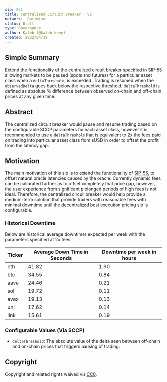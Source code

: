 ```yaml
---
sip: 231
title: Centralized Circuit Breaker - V2
network:  Optimism 
status: Draft
type: Governance
author: Kaleb (@kaleb-keny)
created: 2022/04/19
---
```


## Simple Summary

<!--"If you can't explain it simply, you don't understand it well enough." Simply describe the outcome the proposed changes intends to achieve. This should be non-technical and accessible to a casual community member.-->

Extend the functionality of the centralized circuit breaker specified in [SIP-55](https://sips.synthetix.io/sips/sip-55/) allowing markets to be paused (spots and futures) for a particular asset class when a `deltaThreshold`, is exceeded. Trading is resumed when the `observedDelta` goes back below the respective threshold. 
`deltaThreshold` is defined as absolute % difference between observed on-chain and off-chain prices at any given time.

## Abstract

<!--A short (~200 word) description of the proposed change, the abstract should clearly describe the proposed change. This is what *will* be done if the SIP is implemented, not *why* it should be done or *how* it will be done. If the SIP proposes deploying a new contract, write, "We propose to deploy a new contract that will do x".-->

The centralized circuit breaker would pause and resume trading based on the configurable SCCP parameters for each asset class, however it is recommended to use a `deltaThreshold` that is equivalent to 2x the fees paid on trading into particular asset class from sUSD in order to offset the profit from the latency gap.

## Motivation

<!--This is where you explain the reasoning behind how you propose to solve the problem. Why did you propose to implement the change in this way, what were the considerations and trade-offs? The rationale fleshes out what motivated the design and why particular design decisions were made. It should describe alternate designs that were considered and related work. The rationale may also provide evidence of consensus within the community, and should discuss important objections or concerns raised during discussion.-->

The main motivation of this sip is to extend the functionality of [SIP-55](https://sips.synthetix.io/sips/sip-55/), to offset natural oracle latencies caused by the oracle. Currently dynamic fees can be calibrated further as to offset completely that price gap, however, the user experience from significant prolonged periods of high fees is not ideal. Therefore, the centralized circuit breaker would help provide a medium-term solution that provide traders with reasonable fees with minimal downtime until the decentralized best execution pricing [sip](https://sips.synthetix.io/sips/sip-303/) is configurable.


### Historical Downtime

Below are historical average downtimes expected per week with the parameters specified at 2x fees:

| **Ticker** 	| **Average Down Time in Seconds** 	| **Downtime per week in hours** 	|
|------------	|----------------------------------	|--------------------------------	|
| eth        	| 41.82                            	| 1.90                           	|
| btc        	| 34.55                            	| 0.84                           	|
| aave       	| 24.46                            	| 0.21                           	|
| sol        	| 19.72                            	| 0.11                           	|
| avax       	| 19.13                            	| 0.13                           	|
| uni        	| 17.62                            	| 0.14                           	|
| link       	| 15.61                            	| 0.19                           	|


### Configurable Values (Via SCCP)

* `deltaThreshold`: The absolute value of the delta seen between off-chain and on-chain prices that triggers pausing of trading.

## Copyright

Copyright and related rights waived via [CC0](https://creativecommons.org/publicdomain/zero/1.0/).
